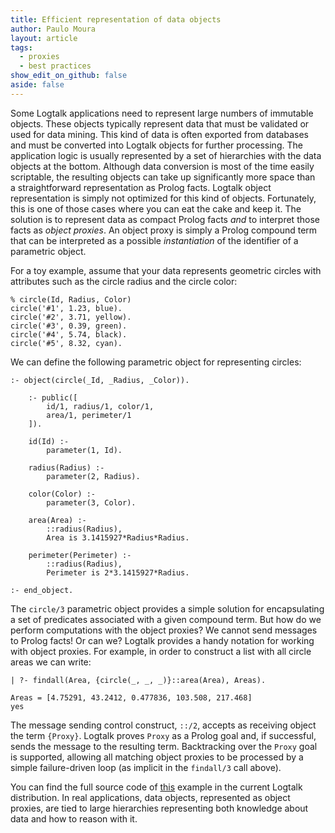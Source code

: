 ```yaml
---
title: Efficient representation of data objects
author: Paulo Moura
layout: article
tags:
  - proxies
  - best practices
show_edit_on_github: false
aside: false
---
```


Some Logtalk applications need to represent large numbers of immutable objects. These objects typically represent data that must be validated or used for data mining. This kind of data is often exported from databases and must be converted into Logtalk objects for further processing. The application logic is usually represented by a set of hierarchies with the data objects at the bottom. Although data conversion is most of the time easily scriptable, the resulting objects can take up significantly more space than a straightforward representation as Prolog facts. Logtalk object representation is simply not optimized for this kind of objects. Fortunately, this is one of those cases where you can eat the cake and keep it. The solution is to represent data as compact Prolog facts _and_ to interpret those facts as _object proxies_. An object proxy is simply a Prolog compound term that can be interpreted as a possible _instantiation_ of the identifier of a parametric object.

For a toy example, assume that your data represents geometric circles with attributes such as the circle radius and the circle color:

```logtalk
% circle(Id, Radius, Color)
circle('#1', 1.23, blue).
circle('#2', 3.71, yellow).
circle('#3', 0.39, green).
circle('#4', 5.74, black).
circle('#5', 8.32, cyan).
```

We can define the following parametric object for representing circles:

```logtalk
:- object(circle(_Id, _Radius, _Color)).

    :- public([
        id/1, radius/1, color/1,
        area/1, perimeter/1
    ]).

    id(Id) :-
        parameter(1, Id).

    radius(Radius) :-
        parameter(2, Radius).

    color(Color) :-
        parameter(3, Color).

    area(Area) :-
        ::radius(Radius),
        Area is 3.1415927*Radius*Radius.

    perimeter(Perimeter) :-
        ::radius(Radius),
        Perimeter is 2*3.1415927*Radius.

:- end_object.
```

The `circle/3` parametric object provides a simple solution for encapsulating a set of predicates associated with a given compound term. But how do we perform computations with the object proxies? We cannot send messages to Prolog facts! Or can we? Logtalk provides a handy notation for working with object proxies. For example, in order to construct a list with all circle areas we can write:

```logtalk
| ?- findall(Area, {circle(_, _, _)}::area(Area), Areas).

Areas = [4.75291, 43.2412, 0.477836, 103.508, 217.468]
yes
```

The message sending control construct, `::/2`, accepts as receiving object the term `{Proxy}`. Logtalk proves `Proxy` as a Prolog goal and, if successful, sends the message to the resulting term. Backtracking over the `Proxy` goal is supported, allowing all matching object proxies to be processed by a simple failure-driven loop (as implicit in the `findall/3` call above).

You can find the full source code of [this](http://svn.logtalk.org/viewvc.cgi/trunk/examples/proxies/) example in the current Logtalk distribution. In real applications, data objects, represented as object proxies, are tied to large hierarchies representing both knowledge about data and how to reason with it.
